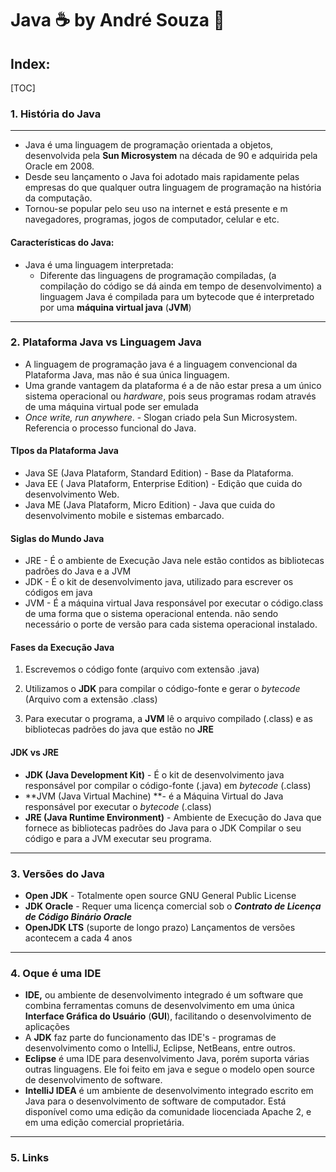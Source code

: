# Java :coffee: by André Souza :space_invader:

## Index: 

[TOC]

### 1. História do Java

------

- Java é uma linguagem de programação orientada a objetos, desenvolvida pela **Sun Microsystem** na década de 90 e adquirida pela Oracle em 2008.
- Desde seu lançamento o Java foi adotado mais rapidamente pelas empresas do que qualquer outra linguagem de programação na história da computação.
- Tornou-se popular pelo seu uso na internet e está presente e m navegadores, programas, jogos de computador, celular e etc.

#### Características do Java: 

+ Java é uma linguagem interpretada:
  + Diferente das linguagens de programação compiladas, (a compilação do código se dá ainda em tempo de desenvolvimento) a linguagem Java é compilada para um bytecode que é interpretado por uma **máquina virtual java** (**JVM**)

<hr>

### 2. Plataforma Java vs Linguagem Java

+ A linguagem de programação java é a linguagem convencional da Plataforma Java, mas não é sua única linguagem.
+ Uma grande vantagem da plataforma é a de não estar presa a um único sistema operacional ou _hardware_, pois seus programas rodam através de uma máquina virtual pode ser emulada
+ _Once write, run anywhere_. - Slogan criado pela Sun Microsystem. Referencia o processo funcional do Java.

#### TIpos da Plataforma Java

+ Java SE (Java Plataform, Standard Edition) - Base da Plataforma.
+ Java EE ( Java Plataform, Enterprise Edition) - Edição que cuida do desenvolvimento Web.
+ Java ME (Java Plataform, Micro Edition) - Java que cuida do desenvolvimento mobile e sistemas embarcado.

#### Siglas do Mundo Java

+ JRE - É o ambiente de Execução Java nele estão contidos as bibliotecas padrões do Java e a JVM
+ JDK - É o kit de desenvolvimento java, utilizado para escrever os códigos em java
+ JVM - É a máquina virtual Java responsável por executar o código.class de uma forma que o sistema operacional entenda. não sendo necessário o porte de versão para cada sistema operacional instalado.

#### Fases da Execução Java

1. Escrevemos o código fonte (arquivo com extensão .java)

2. Utilizamos o **JDK** para compilar o código-fonte e gerar o _bytecode_ (Arquivo com a extensão .class)

3. Para executar o programa, a **JVM** lê o arquivo compilado (.class) e as bibliotecas padrões do java que estão no **JRE**

   

#### JDK vs JRE

+ **JDK (Java Development Kit)** - É o kit de desenvolvimento java responsável por compilar o código-fonte (.java) em _bytecode_ (.class)
+ **JVM (Java Virtual Machine) **- é a Máquina Virtual do Java responsável por executar o _bytecode_ (.class)
+ **JRE (Java Runtime Environment)** - Ambiente de Execução do Java que fornece as bibliotecas padrões do Java para o JDK Compilar o seu código e para a JVM executar seu programa.

<hr>

### 3. Versões do Java

+ **Open JDK** - Totalmente open source GNU General Public License
+ **JDK Oracle** - Requer uma licença comercial sob o ***Contrato de Licença de Código Binário Oracle***
+ **OpenJDK LTS** (suporte de longo prazo) Lançamentos de versões acontecem a cada 4 anos

<hr>

### 4. Oque é uma IDE

+ **IDE,** ou ambiente de desenvolvimento integrado é um software que combina ferramentas comuns de desenvolvimento em uma única **Interface Gráfica do Usuário** (**GUI**), facilitando o desenvolvimento de aplicações
+ A **JDK** faz parte do funcionamento das IDE's - programas de desenvolvimento como o IntelliJ, Eclipse, NetBeans, entre outros.
+ **Eclipse** é uma IDE para desenvolvimento Java, porém suporta várias outras linguagens. Ele foi feito em java e segue o modelo open source de desenvolvimento de software. 
+ **IntelliJ IDEA** é um ambiente de desenvolvimento integrado escrito em Java para o desenvolvimento de software de computador. Está disponível como uma edição da comunidade liocenciada Apache 2, e em uma edição comercial proprietária.

<hr>

### 5. Links



